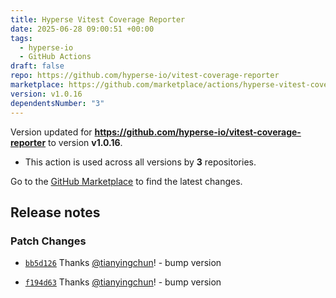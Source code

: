 ```yaml
---
title: Hyperse Vitest Coverage Reporter
date: 2025-06-28 09:00:51 +00:00
tags:
  - hyperse-io
  - GitHub Actions
draft: false
repo: https://github.com/hyperse-io/vitest-coverage-reporter
marketplace: https://github.com/marketplace/actions/hyperse-vitest-coverage-reporter
version: v1.0.16
dependentsNumber: "3"
---
```



Version updated for **https://github.com/hyperse-io/vitest-coverage-reporter** to version **v1.0.16**.
- This action is used across all versions by **3** repositories.

Go to the [GitHub Marketplace](https://github.com/marketplace/actions/hyperse-vitest-coverage-reporter) to find the latest changes.

## Release notes

### Patch Changes

-   [`bb5d126`](https://github.com/hyperse-io/vitest-coverage-reporter/commit/bb5d1264deefb6381be197fa0d9229b63a7949af) Thanks [@tianyingchun](https://github.com/tianyingchun)! - bump version

-   [`f194d63`](https://github.com/hyperse-io/vitest-coverage-reporter/commit/f194d63f908d9d4ba4efdf6eb2760376c96a4586) Thanks [@tianyingchun](https://github.com/tianyingchun)! - bump version

